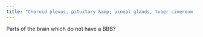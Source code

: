 ```yaml
---
title: "Choroid plexus, pituitary &amp; pineal glands, tuber cinereum (circadian rhythms - inf. hypothal), area postrema (inf aspect of 4th vent, controls vent). Dura too (but doesn't enhance)"
---
```

Parts of the brain which do not have a BBB?


